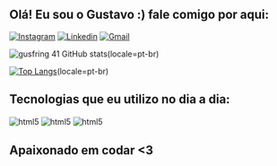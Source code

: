 ## Olá! Eu sou o Gustavo :) fale comigo por aqui:

[![Instagram](https://img.shields.io/badge/Instagram-E4405F?style=for-the-badge&logo=instagram&logoColor=white)](https://instagram.com/gusfring.a)
[![Linkedin](https://img.shields.io/badge/LinkedIn-0077B5?style=for-the-badge&logo=linkedin&logoColor=white)](https://www.linkedin.com/in/gustavo-alves-96337a298/)
[![Gmail](https://img.shields.io/badge/Gmail-D14836?style=for-the-badge&logo=gmail&logoColor=white)](https://gmail.com/gusfring.a@gmail.com)

![gusfring 41 GitHub stats](https://github-readme-stats.vercel.app/api?username=gusfring41&show_icons=true&theme=dracula)(locale=pt-br)

[![Top Langs](https://github-readme-stats.vercel.app/api/top-langs/?username=gusfring41)](https://github.com/gusfring41/github-readme-stats)(locale=pt-br)

## Tecnologias que eu utilizo no dia a dia:

<div style="display: inline_block"> 
  <img align="center" alt="html5" src="https://img.shields.io/badge/C-00599C?style=for-the-badge&logo=c&logoColor=white" />
  <img align="center" alt="html5" src="https://img.shields.io/badge/C%2B%2B-00599C?style=for-the-badge&logo=c%2B%2B&logoColor=white" />
  <img align="center" alt="html5" src="https://img.shields.io/badge/Python-14354C?style=for-the-badge&logo=python&logoColor=white" />
</div>

## Apaixonado em codar <3
